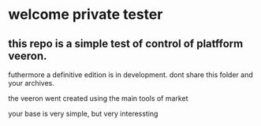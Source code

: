 # welcome private tester

<h2>this repo is a simple test of control of platfform veeron.</h2> 
<p>futhermore a definitive edition is in development.
dont share this folder and your archives.</p>

<p>the veeron went created using the main tools of market</p>
<p>your base is very simple, but very interessting</p>
